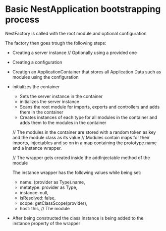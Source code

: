 # Basic NestApplication bootstrapping process

NestFactory is called with the root module and optional configuration

The factory then goes trough the following steps:

- Creating a server instance // Optionally using a provided one
- Creating a configuration
- Creatign an ApplicationContainer that stores all Application Data such as modules using the configuration
- initializes the container

  - Sets the server instance in the container
  - initializes the server instance
  - Scans the root module for imports, exports and controllers and adds them in the container
  - Creates instances of each type for all modules in the container and adds them to the modules in the container

  // The modules in the container are stored with a random token as key and the module class as its value
  // Modules contain maps for their imports, injectables and so on in a map containing the prototype.name and a instance wrapper.

  // The wrapper gets created inside the addInjectable method of the module

  The instance wrapper has the following values while being set:

  - name: (provider as Type<Injectable>).name,
  - metatype: provider as Type<Injectable>,
  - instance: null,
  - isResolved: false,
  - scope: getClassScope(provider),
  - host: this, // The module

- After being constructed the class instance is being added to the instance property of the wrapper
